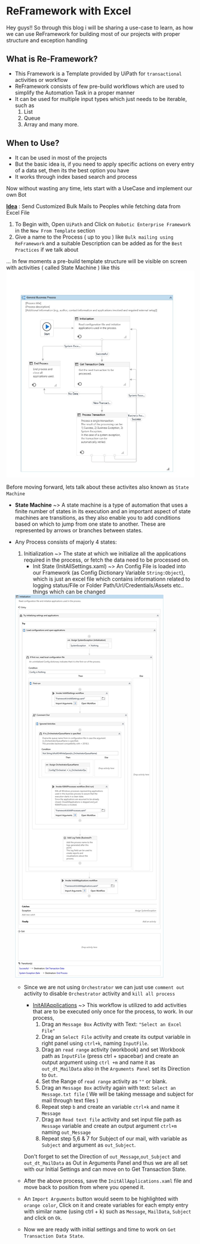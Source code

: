 # ReFramework with Excel
 
Hey guys!! So through this blog i will be sharing a use-case to learn, as how we can use ReFramework for building most of our projects with proper structure and exception handling

## What is Re-Framework?
* This Framework is a Template provided by UiPath for ```transactional``` activities or workflow
* ReFramework consists of few pre-build workflows which are used to simplify the Automation Task in a proper manner
* It can be used for multiple input types which just needs to be iterable, such as
  1. List
  2. Queue
  3. Array
  and many more.

## When to Use?
* It can be used in most of the projects
* But the basic idea is, if you need to apply specific actions on every entry of a data set, then its the best option you have
* It works through index based search and process

Now without wasting any time, lets start with a UseCase and implement our own Bot

<b><u>Idea</u></b> : Send Customized Bulk Mails to Peoples while fetching data from Excel File

1. To Begin with, Open ```UiPath``` and Click on ```Robotic Enterprise Framework``` in the ```New From Template``` section
2. Give a name to the Process ( up to you ) like ```Bulk mailing using ReFramework``` and a suitable Description can be added as for the ```Best Practices``` if we talk about

... In few moments a pre-build template structure will be visible on screen with activities ( called State Machine ) like this <img src="Images/Re-Framework.jpg" />

Before moving forward, lets talk about these activites also known as ```State Machine```
* <b>State Machine</b> ~> A state machine is a type of automation that uses a finite number of states in its execution and an important aspect of state machines are transitions, as they also enable you to add conditions based on which to jump from one state to another. These are represented by arrows or branches between states.
* Any Process consists of majorly 4 states:
  1. Initialization ~> The state at which we initialize all the applications required in the process, or fetch the data need to be processed on.
      * Init State (InitAllSettings.xaml) ~> An Config File is loaded into our Framework (as Config Dictionary Variable ```String:Object```), which is just an excel file which contains informationn related to logging status/File or Folder Path/Url/Credentials/Assets etc.. things which can be changed
  <img src="Images/InitAllSettings.jpg" />
  
   * Since we are not using ```Orchestrator``` we can just use ```comment out``` activity to disable ```Orchestrator``` activity and ```kill all process```
      * <u>InitAllApplications</u> ~> This workflow is utilized to add activities that are to be executed only once for the process, to work. In our process,
        1. Drag an ```Message Box``` Activity with Text: ```"Select an Excel File"```
        2. Drag an ```Select File``` activity and create its output variable in right panel using ```ctrl+k```, naming ```InputFile```.
        3. Drag an ```read range``` activity (workbook) and set Workbook path as ```InputFile``` (press ctrl + spacebar) and create an output argument using ```ctrl +m``` and name it as ```out_dt_MailData``` also in the ```Arguments Panel``` set its Direction to ```Out```.
        4. Set the Range of ```read range``` activity as ```""``` or blank.
        5. Drag an ```Message Box``` activity again with text: ```Select an Message.txt file``` ( We will be taking message and subject for mail through text files )
        6. Repeat step ```b``` and create an variable ```ctrl+k``` and name it ```Message```
        7. Drag an ```Read text file``` activity and set input file path as ```Message``` variable and create an output argument ```ctrl+m``` naming ```out_Message```
        8. Repeat step 5,6 & 7 for Subject of our mail, with variable as ```Subject``` and argument as ```out_Subject```.
        
       Don't forget to set the Direction of ```out_Message```,```out_Subject``` and ```out_dt_MailData``` as Out in Arguments Panel and thus we are all set with our Initial Settings and can move on to Get Transaction State.
   * After the above process, save the ```InitAllApplications.xaml``` file and move back to position from where you opened it.
   * An ```Import Arguments``` button would seem to be highlighted with ```orange color```, Click on it and create variables for each empty entry with similar name (using ctrl + k) such as ```Message```, ```MailData```, ```Subject``` and click on ```Ok```.
   * Now we are ready with initial settings and time to work on ```Get Transaction Data State```.
    
    
  
